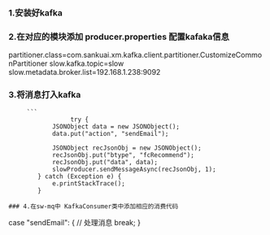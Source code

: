 ### 1.安装好kafka

### 2.在对应的模块添加 producer.properties 配置kafaka信息

partitioner.class=com.sankuai.xm.kafka.client.partitioner.CustomizeCommonPartitioner
slow.kafka.topic=slow
slow.metadata.broker.list=192.168.1.238:9092
### 3.将消息打入kafka

         ```
                     try {
				JSONObject data = new JSONObject();
				data.put("action", "sendEmail");

				JSONObject recJsonObj = new JSONObject();
				recJsonObj.put("btype", "fcRecommend");
				recJsonObj.put("data", data);
				slowProducer.sendMessageAsync(recJsonObj, 1);
			} catch (Exception e) {
				e.printStackTrace();
			}
```
### 4.在sw-mq中 KafkaConsumer类中添加相应的消费代码
```
 case "sendEmail": {
       // 处理消息
         break;
      }
```
			